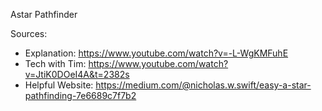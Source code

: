 Astar Pathfinder

Sources:
- Explanation: https://www.youtube.com/watch?v=-L-WgKMFuhE
- Tech with Tim: https://www.youtube.com/watch?v=JtiK0DOeI4A&t=2382s
- Helpful Website: https://medium.com/@nicholas.w.swift/easy-a-star-pathfinding-7e6689c7f7b2
